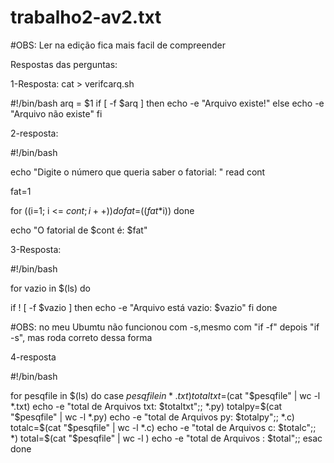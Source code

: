 # trabalho2-av2.txt

#OBS: Ler na edição fica mais facil de compreender

Respostas das perguntas:

1-Resposta:
cat > verifcarq.sh

#!/bin/bash
arq = $1
if [ -f $arq ]
then
    echo -e "Arquivo existe!"
else
    echo -e "Arquivo não existe"
fi

2-resposta:

#!/bin/bash

echo "Digite o número que queria saber o fatorial: "
read cont

fat=1

for ((i=1; i <= $cont ; i++))
do
    fat=$(($fat*$i))
done

echo "O fatorial de $cont é: $fat"


3-Resposta:

#!/bin/bash

for vazio in $(ls)
do

   if ! [ -f $vazio  ]
   then
       echo -e "Arquivo está vazio: $vazio"
   fi
done

#OBS: no meu Ubumtu não funcionou com -s,mesmo com "if -f" depois "if -s", mas roda correto dessa forma

4-resposta

#!/bin/bash

for pesqfile in $(ls)
do
  case $pesqfile in
                 *.txt)
                 totaltxt=$(cat "$pesqfile" | wc -l *.txt)
                 echo -e "total de Arquivos txt: $totaltxt";;
                 *.py)
                 totalpy=$(cat "$pesqfile" | wc -l *.py)
                 echo -e "total de Arquivos py: $totalpy";;
                 *.c)
                 totalc=$(cat "$pesqfile" | wc -l *.c)
                 echo -e "total de Arquivos c: $totalc";;
                 *)
                  total=$(cat "$pesqfile" | wc -l )
                  echo -e "total de Arquivos : $total";;
    esac
 done
                  
                 
                 
                 


